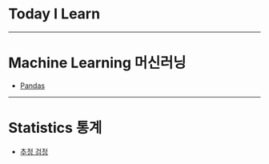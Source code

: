 Today I Learn
===============
---

# Machine Learning 머신러닝
* [Pandas](https://github.com/JAEHYUNYUK/python/blob/main/Pandas/Pandas.md)
---
# Statistics 통계
* [추정 검정](https://github.com/JAEHYUNYUK/-Statistics-/blob/main/README.md)
